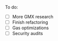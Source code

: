 To do:
- [ ] More GMX research
- [ ] Finish refactoring
- [ ] Gas optimizations
- [ ] Security audits